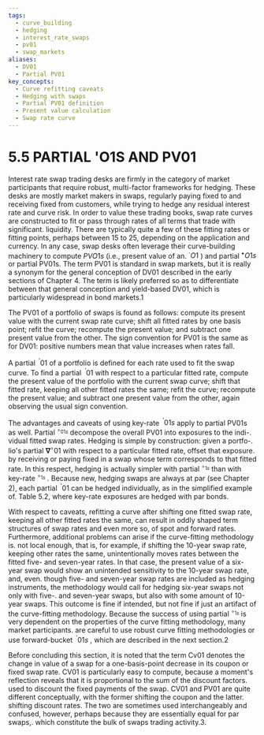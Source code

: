 ```yaml
---
tags:
  - curve_building
  - hedging
  - interest_rate_swaps
  - pv01
  - swap_markets
aliases:
  - DV01
  - Partial PV01
key_concepts:
  - Curve refitting caveats
  - Hedging with swaps
  - Partial PV01 definition
  - Present value calculation
  - Swap rate curve
---
```


# 5.5 PARTIAL 'O1S AND PV01  

Interest rate swap trading desks are firmly in the category of market participants that require robust, multi-factor frameworks for hedging. These desks are mostly market makers in swaps, regularly paying fixed to and receiving fixed from customers, while trying to hedge any residual interest rate and curve risk. In order to value these trading books, swap rate curves are constructed to fit or pass through rates of all terms that trade with significant. liquidity. There are typically quite a few of these fitting rates or fitting points, perhaps between 15 to 25, depending on the application and currency. In any case, swap desks often leverage their curve-building machinery to compute $P V O1s$ (i.e., present value of an. $^{\cdot}O1$ ) and partial $^{\bullet}O1s$ or partial PV01s. The term PV01 is standard in swap markets, but it is really a synonym for the general conception of DV01 described in the early sections of Chapter 4. The term is likely preferred so as to differentiate between that general conception and yield-based DV01, which is particularly widespread in bond markets.1  

The PV01 of a portfolio of swaps is found as follows: compute its present value with the current swap rate curve; shift all fitted rates by one basis point; refit the curve; recompute the present value; and subtract one present value from the other. The sign convention for PV01 is the same as for DV01: positive numbers mean that value increases when rates fall.  

A partial $^{\ '}01$ of a portfolio is defined for each rate used to fit the swap curve. To find a partial $^{\ '}01$ with respect to a particular fitted rate, compute the present value of the portfolio with the current swap curve; shift that fitted rate, keeping all other fitted rates the same; refit the curve; recompute the present value; and subtract one present value from the other, again observing the usual sign convention.  

The advantages and caveats of using key-rate $^{\ '}01s$ apply to partial PV01s as well. Partial $^{\circ_{01s}}$ decompose the overall PV01 into exposures to the indi-. vidual fitted swap rates. Hedging is simple by construction: given a portfo-. lio's partial $\mathbf{\nabla}^{\circ}01$ with respect to a particular fitted rate, offset that exposure. by receiving or paying fixed in a swap whose term corresponds to that fitted rate. In this respect, hedging is actually simpler with partial $^{\circ_{1s}}$ than with key-rate $^{\circ_{1s}}$ . Because new, hedging swaps are always at par (see Chapter 2), each partial $^{\ '}01$ can be hedged individually, as in the simplified example of. Table 5.2, where key-rate exposures are hedged with par bonds.  

With respect to caveats, refitting a curve after shifting one fitted swap rate, keeping all other fitted rates the same, can result in oddly shaped term structures of swap rates and even more so, of spot and forward rates. Furthermore, additional problems can arise if the curve-fitting methodology is. not local enough, that is, for example, if shifting the 10-year swap rate, keeping other rates the same, unintentionally moves rates between the fitted five- and seven-year rates. In that case, the present value of a six-year swap would show an unintended sensitivity to the 10-year swap rate, and, even. though five- and seven-year swap rates are included as hedging instruments, the methodology would call for hedging six-year swaps not only with five-. and seven-year swaps, but also with some amount of 10-year swaps. This outcome is fine if intended, but not fine if just an artifact of the curve-fitting methodology. Because the success of using partial $^{\circ_{1s}}$ is very dependent on the properties of the curve fitting methodology, many market participants. are careful to use robust curve fitting methodologies or use forward-bucket $^{\ '}01s$ , which are described in the next section.2  

Before concluding this section, it is noted that the term Cv01 denotes the change in value of a swap for a one-basis-point decrease in its coupon or fixed swap rate. CV01 is particularly easy to compute, because a moment's reflection reveals that it is proportional to the sum of the discount factors. used to discount the fixed payments of the swap. CV01 and PV01 are quite different conceptually, with the former shifting the coupon and the latter. shifting discount rates. The two are sometimes used interchangeably and confused, however, perhaps because they are essentially equal for par swaps,. which constitute the bulk of swaps trading activity.3.  
